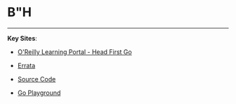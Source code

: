 # B"H



---

**Key Sites**:

- [O'Reilly Learning Portal - Head First Go](https://learning.oreilly.com/library/view/head-first-go/9781491969540/)

- [Errata](https://www.oreilly.com/catalog/errata.csp?isbn=0636920054931)

- [Source Code](http://headfirstgo.com/)

- [Go Playground](https://play.golang.org/)
